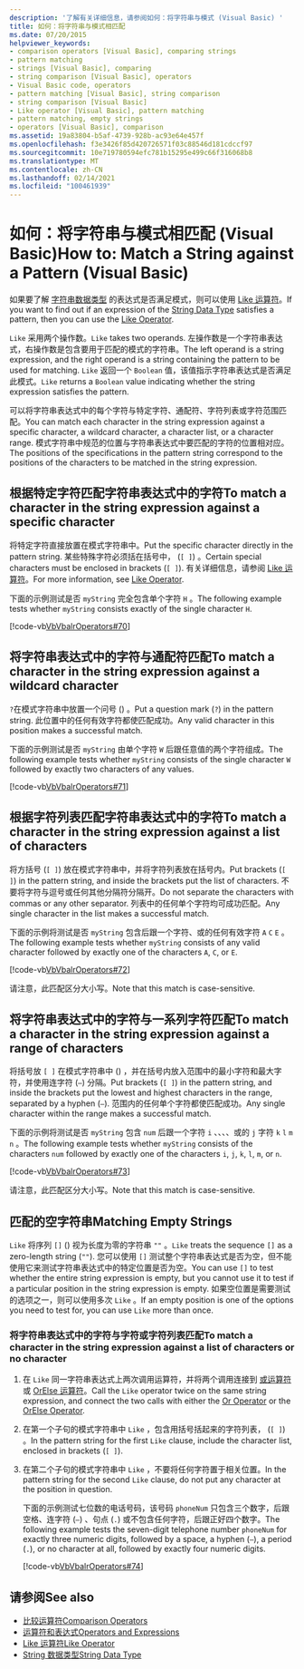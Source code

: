```yaml
---
description: '了解有关详细信息，请参阅如何：将字符串与模式 (Visual Basic) '
title: 如何：将字符串与模式相匹配
ms.date: 07/20/2015
helpviewer_keywords:
- comparison operators [Visual Basic], comparing strings
- pattern matching
- strings [Visual Basic], comparing
- string comparison [Visual Basic], operators
- Visual Basic code, operators
- pattern matching [Visual Basic], string comparison
- string comparison [Visual Basic]
- Like operator [Visual Basic], pattern matching
- pattern matching, empty strings
- operators [Visual Basic], comparison
ms.assetid: 19a83804-b5af-4739-928b-ac93e64e457f
ms.openlocfilehash: f3e3426f85d420726571f03c88546d181cdccf97
ms.sourcegitcommit: 10e719780594efc781b15295e499c66f316068b8
ms.translationtype: MT
ms.contentlocale: zh-CN
ms.lasthandoff: 02/14/2021
ms.locfileid: "100461939"
---
```

# <a name="how-to-match-a-string-against-a-pattern-visual-basic"></a><span data-ttu-id="0e18a-103">如何：将字符串与模式相匹配 (Visual Basic)</span><span class="sxs-lookup"><span data-stu-id="0e18a-103">How to: Match a String against a Pattern (Visual Basic)</span></span>

<span data-ttu-id="0e18a-104">如果要了解 [字符串数据类型](../../../language-reference/data-types/string-data-type.md) 的表达式是否满足模式，则可以使用 [Like 运算符](../../../language-reference/operators/like-operator.md)。</span><span class="sxs-lookup"><span data-stu-id="0e18a-104">If you want to find out if an expression of the [String Data Type](../../../language-reference/data-types/string-data-type.md) satisfies a pattern, then you can use the [Like Operator](../../../language-reference/operators/like-operator.md).</span></span>

<span data-ttu-id="0e18a-105">`Like` 采用两个操作数。</span><span class="sxs-lookup"><span data-stu-id="0e18a-105">`Like` takes two operands.</span></span> <span data-ttu-id="0e18a-106">左操作数是一个字符串表达式，右操作数是包含要用于匹配的模式的字符串。</span><span class="sxs-lookup"><span data-stu-id="0e18a-106">The left operand is a string expression, and the right operand is a string containing the pattern to be used for matching.</span></span> <span data-ttu-id="0e18a-107">`Like` 返回一个 `Boolean` 值，该值指示字符串表达式是否满足此模式。</span><span class="sxs-lookup"><span data-stu-id="0e18a-107">`Like` returns a `Boolean` value indicating whether the string expression satisfies the pattern.</span></span>

<span data-ttu-id="0e18a-108">可以将字符串表达式中的每个字符与特定字符、通配符、字符列表或字符范围匹配。</span><span class="sxs-lookup"><span data-stu-id="0e18a-108">You can match each character in the string expression against a specific character, a wildcard character, a character list, or a character range.</span></span> <span data-ttu-id="0e18a-109">模式字符串中规范的位置与字符串表达式中要匹配的字符的位置相对应。</span><span class="sxs-lookup"><span data-stu-id="0e18a-109">The positions of the specifications in the pattern string correspond to the positions of the characters to be matched in the string expression.</span></span>

## <a name="to-match-a-character-in-the-string-expression-against-a-specific-character"></a><span data-ttu-id="0e18a-110">根据特定字符匹配字符串表达式中的字符</span><span class="sxs-lookup"><span data-stu-id="0e18a-110">To match a character in the string expression against a specific character</span></span>

<span data-ttu-id="0e18a-111">将特定字符直接放置在模式字符串中。</span><span class="sxs-lookup"><span data-stu-id="0e18a-111">Put the specific character directly in the pattern string.</span></span> <span data-ttu-id="0e18a-112">某些特殊字符必须括在括号中， (`[ ]`) 。</span><span class="sxs-lookup"><span data-stu-id="0e18a-112">Certain special characters must be enclosed in brackets (`[ ]`).</span></span> <span data-ttu-id="0e18a-113">有关详细信息，请参阅 [Like 运算符](../../../language-reference/operators/like-operator.md)。</span><span class="sxs-lookup"><span data-stu-id="0e18a-113">For more information, see [Like Operator](../../../language-reference/operators/like-operator.md).</span></span>

<span data-ttu-id="0e18a-114">下面的示例测试是否 `myString` 完全包含单个字符 `H` 。</span><span class="sxs-lookup"><span data-stu-id="0e18a-114">The following example tests whether `myString` consists exactly of the single character `H`.</span></span>

[!code-vb[VbVbalrOperators#70](~/samples/snippets/visualbasic/VS_Snippets_VBCSharp/VbVbalrOperators/VB/Class1.vb#70)]

## <a name="to-match-a-character-in-the-string-expression-against-a-wildcard-character"></a><span data-ttu-id="0e18a-115">将字符串表达式中的字符与通配符匹配</span><span class="sxs-lookup"><span data-stu-id="0e18a-115">To match a character in the string expression against a wildcard character</span></span>

<span data-ttu-id="0e18a-116">`?`在模式字符串中放置一个问号 () 。</span><span class="sxs-lookup"><span data-stu-id="0e18a-116">Put a question mark (`?`) in the pattern string.</span></span> <span data-ttu-id="0e18a-117">此位置中的任何有效字符都使匹配成功。</span><span class="sxs-lookup"><span data-stu-id="0e18a-117">Any valid character in this position makes a successful match.</span></span>

<span data-ttu-id="0e18a-118">下面的示例测试是否 `myString` 由单个字符 `W` 后跟任意值的两个字符组成。</span><span class="sxs-lookup"><span data-stu-id="0e18a-118">The following example tests whether `myString` consists of the single character `W` followed by exactly two characters of any values.</span></span>

[!code-vb[VbVbalrOperators#71](~/samples/snippets/visualbasic/VS_Snippets_VBCSharp/VbVbalrOperators/VB/Class1.vb#71)]

## <a name="to-match-a-character-in-the-string-expression-against-a-list-of-characters"></a><span data-ttu-id="0e18a-119">根据字符列表匹配字符串表达式中的字符</span><span class="sxs-lookup"><span data-stu-id="0e18a-119">To match a character in the string expression against a list of characters</span></span>

<span data-ttu-id="0e18a-120">将方括号 (`[ ]`) 放在模式字符串中，并将字符列表放在括号内。</span><span class="sxs-lookup"><span data-stu-id="0e18a-120">Put brackets (`[ ]`) in the pattern string, and inside the brackets put the list of characters.</span></span> <span data-ttu-id="0e18a-121">不要将字符与逗号或任何其他分隔符分隔开。</span><span class="sxs-lookup"><span data-stu-id="0e18a-121">Do not separate the characters with commas or any other separator.</span></span> <span data-ttu-id="0e18a-122">列表中的任何单个字符均可成功匹配。</span><span class="sxs-lookup"><span data-stu-id="0e18a-122">Any single character in the list makes a successful match.</span></span>

<span data-ttu-id="0e18a-123">下面的示例将测试是否 `myString` 包含后跟一个字符、或的任何有效字符 `A` `C` `E` 。</span><span class="sxs-lookup"><span data-stu-id="0e18a-123">The following example tests whether `myString` consists of any valid character followed by exactly one of the characters `A`, `C`, or `E`.</span></span>

[!code-vb[VbVbalrOperators#72](~/samples/snippets/visualbasic/VS_Snippets_VBCSharp/VbVbalrOperators/VB/Class1.vb#72)]

<span data-ttu-id="0e18a-124">请注意，此匹配区分大小写。</span><span class="sxs-lookup"><span data-stu-id="0e18a-124">Note that this match is case-sensitive.</span></span>

## <a name="to-match-a-character-in-the-string-expression-against-a-range-of-characters"></a><span data-ttu-id="0e18a-125">将字符串表达式中的字符与一系列字符匹配</span><span class="sxs-lookup"><span data-stu-id="0e18a-125">To match a character in the string expression against a range of characters</span></span>

<span data-ttu-id="0e18a-126">将括号放 `[ ]` 在模式字符串中 () ，并在括号内放入范围中的最小字符和最大字符，并使用连字符 (`–`) 分隔。</span><span class="sxs-lookup"><span data-stu-id="0e18a-126">Put brackets (`[ ]`) in the pattern string, and inside the brackets put the lowest and highest characters in the range, separated by a hyphen (`–`).</span></span> <span data-ttu-id="0e18a-127">范围内的任何单个字符都使匹配成功。</span><span class="sxs-lookup"><span data-stu-id="0e18a-127">Any single character within the range makes a successful match.</span></span>

<span data-ttu-id="0e18a-128">下面的示例将测试是否 `myString` 包含 `num` 后跟一个字符 `i` 、、、、或的 `j` 字符 `k` `l` `m` `n` 。</span><span class="sxs-lookup"><span data-stu-id="0e18a-128">The following example tests whether `myString` consists of the characters `num` followed by exactly one of the characters `i`, `j`, `k`, `l`, `m`, or `n`.</span></span>

[!code-vb[VbVbalrOperators#73](~/samples/snippets/visualbasic/VS_Snippets_VBCSharp/VbVbalrOperators/VB/Class1.vb#73)]

<span data-ttu-id="0e18a-129">请注意，此匹配区分大小写。</span><span class="sxs-lookup"><span data-stu-id="0e18a-129">Note that this match is case-sensitive.</span></span>

## <a name="matching-empty-strings"></a><span data-ttu-id="0e18a-130">匹配的空字符串</span><span class="sxs-lookup"><span data-stu-id="0e18a-130">Matching Empty Strings</span></span>

<span data-ttu-id="0e18a-131">`Like` 将序列 `[]` () 视为长度为零的字符串 `""` 。</span><span class="sxs-lookup"><span data-stu-id="0e18a-131">`Like` treats the sequence `[]` as a zero-length string (`""`).</span></span> <span data-ttu-id="0e18a-132">您可以使用 `[]` 测试整个字符串表达式是否为空，但不能使用它来测试字符串表达式中的特定位置是否为空。</span><span class="sxs-lookup"><span data-stu-id="0e18a-132">You can use `[]` to test whether the entire string expression is empty, but you cannot use it to test if a particular position in the string expression is empty.</span></span> <span data-ttu-id="0e18a-133">如果空位置是需要测试的选项之一，则可以使用多次 `Like` 。</span><span class="sxs-lookup"><span data-stu-id="0e18a-133">If an empty position is one of the options you need to test for, you can use `Like` more than once.</span></span>

### <a name="to-match-a-character-in-the-string-expression-against-a-list-of-characters-or-no-character"></a><span data-ttu-id="0e18a-134">将字符串表达式中的字符与字符或字符列表匹配</span><span class="sxs-lookup"><span data-stu-id="0e18a-134">To match a character in the string expression against a list of characters or no character</span></span>

1. <span data-ttu-id="0e18a-135">在 `Like` 同一字符串表达式上两次调用运算符，并将两个调用连接到 [或运算符](../../../language-reference/operators/or-operator.md) 或 [OrElse 运算符](../../../language-reference/operators/orelse-operator.md)。</span><span class="sxs-lookup"><span data-stu-id="0e18a-135">Call the `Like` operator twice on the same string expression, and connect the two calls with either the [Or Operator](../../../language-reference/operators/or-operator.md) or the [OrElse Operator](../../../language-reference/operators/orelse-operator.md).</span></span>

2. <span data-ttu-id="0e18a-136">在第一个子句的模式字符串中 `Like` ，包含用括号括起来的字符列表， (`[ ]`) 。</span><span class="sxs-lookup"><span data-stu-id="0e18a-136">In the pattern string for the first `Like` clause, include the character list, enclosed in brackets (`[ ]`).</span></span>

3. <span data-ttu-id="0e18a-137">在第二个子句的模式字符串中 `Like` ，不要将任何字符置于相关位置。</span><span class="sxs-lookup"><span data-stu-id="0e18a-137">In the pattern string for the second `Like` clause, do not put any character at the position in question.</span></span>

    <span data-ttu-id="0e18a-138">下面的示例测试七位数的电话号码，该号码 `phoneNum` 只包含三个数字，后跟空格、连字符 (`–`) 、句点 (`.`) 或不包含任何字符，后跟正好四个数字。</span><span class="sxs-lookup"><span data-stu-id="0e18a-138">The following example tests the seven-digit telephone number `phoneNum` for exactly three numeric digits, followed by a space, a hyphen (`–`), a period (`.`), or no character at all, followed by exactly four numeric digits.</span></span>

    [!code-vb[VbVbalrOperators#74](~/samples/snippets/visualbasic/VS_Snippets_VBCSharp/VbVbalrOperators/VB/Class1.vb#74)]

## <a name="see-also"></a><span data-ttu-id="0e18a-139">请参阅</span><span class="sxs-lookup"><span data-stu-id="0e18a-139">See also</span></span>

- [<span data-ttu-id="0e18a-140">比较运算符</span><span class="sxs-lookup"><span data-stu-id="0e18a-140">Comparison Operators</span></span>](../../../language-reference/operators/comparison-operators.md)
- [<span data-ttu-id="0e18a-141">运算符和表达式</span><span class="sxs-lookup"><span data-stu-id="0e18a-141">Operators and Expressions</span></span>](index.md)
- [<span data-ttu-id="0e18a-142">Like 运算符</span><span class="sxs-lookup"><span data-stu-id="0e18a-142">Like Operator</span></span>](../../../language-reference/operators/like-operator.md)
- [<span data-ttu-id="0e18a-143">String 数据类型</span><span class="sxs-lookup"><span data-stu-id="0e18a-143">String Data Type</span></span>](../../../language-reference/data-types/string-data-type.md)

